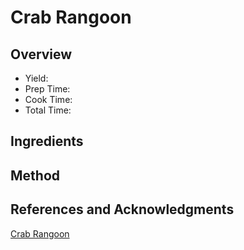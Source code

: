 # Crab Rangoon

## Overview

- Yield:
- Prep Time:
- Cook Time:
- Total Time:

## Ingredients


## Method



## References and Acknowledgments

[Crab Rangoon](http://damndelicious.net/2013/12/30/crab-rangoon/)
